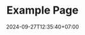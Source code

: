 ---
weight: 999
title: "Example Page"
description: ""
icon: "article"
date: "2024-09-27T12:35:40+07:00"
lastmod: "2024-09-27T12:35:40+07:00"
draft: false
toc: true
---